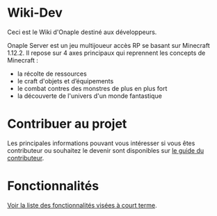 # Wiki-Dev
Ceci est le Wiki d'Onaple destiné aux développeurs.

Onaple Server est un jeu multijoueur accès RP se basant sur Minecraft 1.12.2. Il repose sur 4 axes principaux qui reprennent les concepts de Minecraft : 
* la récolte de ressources
* le craft d'objets et d’équipements
* le combat contres des monstres de plus en plus fort
* la découverte de l'univers d'un monde fantastique

# Contribuer au projet

Les principales informations pouvant vous intéresser si vous êtes contributeur ou souhaitez le devenir sont disponibles sur [le guide du contributeur](Le-guide-du-contributeur).

# Fonctionnalités

[Voir la liste des fonctionnalités visées à court terme](Fonctionnalit%C3%A9s).
